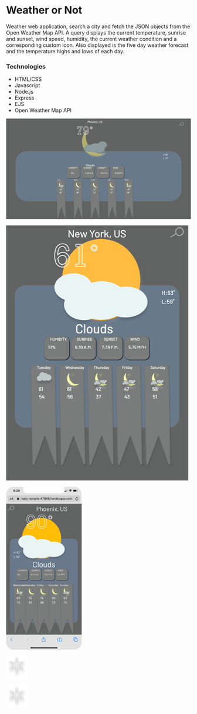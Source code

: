# Weather or Not

  Weather web application, search a city and fetch the JSON objects from the Open Weather Map API. A query displays the current temperature, sunrise and sunset, wind speed, humidity, the current weather condition and a corresponding custom icon. Also displayed is the five day weather forecast and the temperature highs and lows of each day.  

### Technologies
- HTML/CSS
- Javascript
- Node.js
- Express
- EJS
- Open Weather Map API

![Main Page](public/assets/browser-screen.png)

![max-width:400](public/assets/responsive-screen.png)

![Mobile view](public/assets/iphone.png)

![Snow Icon](public/assets/t13d.png)

![Sun Icon](public/assets/t13d.png)


